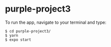 # purple-project3

To run the app, navigate to your terminal and type:
```
$ cd purple-project3/
$ yarn
$ expo start

```
